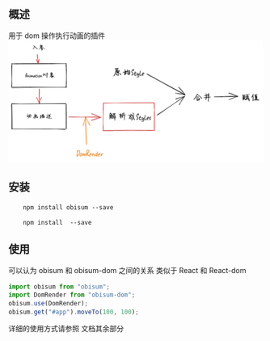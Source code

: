 ## 概述

用于 dom 操作执行动画的插件
![dom](../../assets/dom.png)

## 安装

```shell
    npm install obisum --save
```

```shell
    npm install  --save
```

## 使用

可以认为 obisum 和 obisum-dom 之间的关系 类似于 React 和 React-dom

```js
import obisum from "obisum";
import DomRender from "obisum-dom";
obisum.use(DomRender);
obisum.get("#app").moveTo(100, 100);
```

详细的使用方式请参照 文档其余部分
